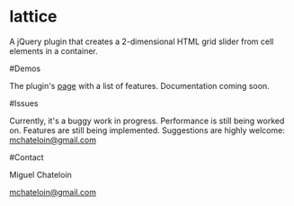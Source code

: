 lattice
=======

A jQuery plugin that creates a 2-dimensional HTML grid slider from cell elements in a container.

#Demos

The plugin's [page](http://mchateloin.github.io/lattice.js/) with a list of features. Documentation coming soon.

#Issues

Currently, it's a buggy work in progress. Performance is still being worked on. Features are still being implemented. Suggestions are highly welcome: mchateloin@gmail.com

#Contact

Miguel Chateloin

mchateloin@gmail.com